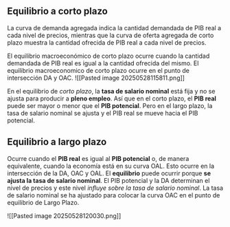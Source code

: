 
## Equilibrio a corto plazo
La curva de demanda agregada indica la cantidad demandada de PIB real a cada nivel de precios, mientras que la curva de oferta agregada de corto plazo muestra la cantidad ofrecida de PIB real a cada nivel de precios.

El equilibrio macroeconómico de corto plazo ocurre cuando la cantidad demandada de PIB real es igual a la cantidad ofrecida del mismo. El equilibrio macroeconomico de corto plazo ocurre en el punto de intersección DA y OAC.
![[Pasted image 20250528115811.png]]

En el equilibrio de *corto plazo*, la **tasa de salario nominal** está fija y no se ajusta para producir a **pleno empleo**. Así que en el corto plazo, el **PIB real** puede ser mayor o menor que el **PIB potencial**. Pero en el largo plazo, la tasa de salario nominal se ajusta y el PIB real se mueve hacia el PIB potencial.

## Equilibrio a largo plazo

Ocurre cuando el **PIB real** es igual al **PIB potencial** o, de manera equivalente, cuando la economía está en su curva OAL. Esto ocurre en la intersección de la DA, OAC y OAL. El **equilibrio** puede ocurrir porque **se ajusta la tasa de salario nominal**. El PIB potencial y la DA determinan el nivel de precios y este nivel *influye sobre la tasa de salario nominal*. La tasa de salario nominal se ha ajustado para colocar la curva OAC en el punto de equilibrio de Largo Plazo. 

![[Pasted image 20250528120030.png]]

